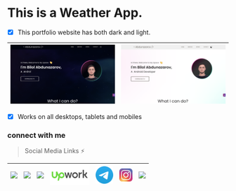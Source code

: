 # This is a Weather App.

- [x] This portfolio website has both dark and light.

| <img src='https://github.com/Bilol4391/flutter_portfolio_app/blob/main/assets/outputs/portfolio_app_dark_version.png' width='500'>|<img src='https://github.com/Bilol4391/flutter_portfolio_app/blob/main/assets/outputs/portfolio_app_light_version.png' width='500'> |
|:---:|--------|

- [x] Works on all desktops, tablets and mobiles



### connect with me
> Social Media Links ⚡

| [<img src='https://user-images.githubusercontent.com/33403844/152123929-555a6daf-8ee7-4b60-a713-1d41b2ba7626.png' width='90'>](https://www.facebook.com/bilol.abdunazarov.96)                 |[<img src='https://user-images.githubusercontent.com/33403844/152124766-bea2d123-1e58-4664-9be5-10bf90f6fa13.png' width='90'>](https://www.linkedin.com/in/bilol-abdunazarov-61a4a5262/)                          |[<img src='https://user-images.githubusercontent.com/33403844/152124261-314aa5f5-1661-42fa-a520-4c439f0afe39.png' width='90'>](https://www.youtube.com/channel/UCOttmpfUOz_gAWqSOw0VeKQ)                         |[<img src='https://github.com/Bilol4391/flutter_portfolio_app/blob/main/assets/outputs/upwork.png' width='90'>](https://www.upwork.com/freelancers/~016ec07554e1c035d8) |[<img src='https://github.com/Bilol4391/flutter_portfolio_app/blob/main/assets/outputs/telegram.png' width='40'>](http://t.me/Bilol0004) |[<img src='https://github.com/Bilol4391/flutter_portfolio_app/blob/main/assets/outputs/intagram.png' width='30'>](https://instagram.com/bilolabdunazarov_)           |[<img src='https://user-images.githubusercontent.com/33403844/152129174-df9329aa-62b4-4317-9b4a-b1f1197e1385.png' width='40'>](https://www.fiverr.com/bilol8480?up_rollout=true) |
|-----------------------------------------------------------------------------------------------------------------------------------------------------------------------------------------------|-------------------------------|-----------------------------|-------------------------------|-----------------------------|-----------------------------|-----------------------------|

